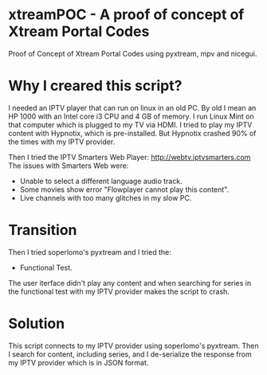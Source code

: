 # xtreamPOC - A proof of concept of Xtream Portal Codes
Proof of Concept of Xtream Portal Codes using pyxtream, mpv and nicegui.

# Why I creared this script?
I needed an IPTV player that can run on linux in an old PC.
By old I mean an HP 1000 with an Intel core i3 CPU and 4 GB of memory.
I run Linux Mint on that computer which is plugged to my TV via HDMI.
I tried to play my IPTV content with Hypnotix, which is pre-installed.
But Hypnotix crashed 90% of the times with my IPTV provider.

Then I tried the IPTV Smarters Web Player: http://webtv.iptvsmarters.com
The issues with Smarters Web were:
* Unable to select a different language audio track.
* Some movies show error "Flowplayer cannot play this content".
* Live channels with too many glitches in my slow PC.

# Transition
Then I tried soperlomo's pyxtream and I tried the:

* Functional Test.

The user iterface didn't play any content and when searching for
series in the functional test with my IPTV provider makes the
script to crash.

# Solution
This script connects to my IPTV provider using soperlomo's pyxtream.
Then I search for content, including series, and I de-serialize the
response from my IPTV provider which is in JSON format.

